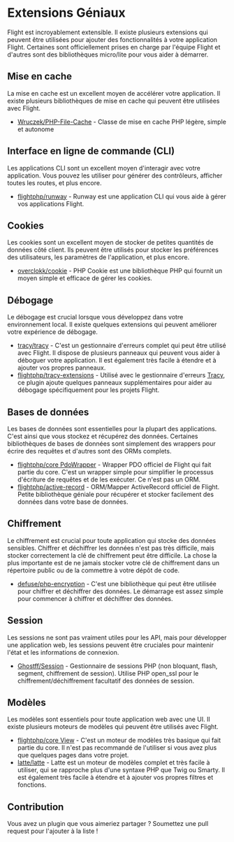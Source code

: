# Extensions Géniaux

Flight est incroyablement extensible. Il existe plusieurs extensions qui peuvent être utilisées pour ajouter des fonctionnalités à votre application Flight. Certaines sont officiellement prises en charge par l'équipe Flight et d'autres sont des bibliothèques micro/lite pour vous aider à démarrer.

## Mise en cache

La mise en cache est un excellent moyen de accélérer votre application. Il existe plusieurs bibliothèques de mise en cache qui peuvent être utilisées avec Flight.

- [Wruczek/PHP-File-Cache](/awesome-plugins/php-file-cache) - Classe de mise en cache PHP légère, simple et autonome

## Interface en ligne de commande (CLI)

Les applications CLI sont un excellent moyen d'interagir avec votre application. Vous pouvez les utiliser pour générer des contrôleurs, afficher toutes les routes, et plus encore.

- [flightphp/runway](/awesome-plugins/runway) - Runway est une application CLI qui vous aide à gérer vos applications Flight.

## Cookies

Les cookies sont un excellent moyen de stocker de petites quantités de données côté client. Ils peuvent être utilisés pour stocker les préférences des utilisateurs, les paramètres de l'application, et plus encore.

- [overclokk/cookie](/awesome-plugins/php-cookie) - PHP Cookie est une bibliothèque PHP qui fournit un moyen simple et efficace de gérer les cookies.

## Débogage

Le débogage est crucial lorsque vous développez dans votre environnement local. Il existe quelques extensions qui peuvent améliorer votre expérience de débogage.

- [tracy/tracy](/awesome-plugins/tracy) - C'est un gestionnaire d'erreurs complet qui peut être utilisé avec Flight. Il dispose de plusieurs panneaux qui peuvent vous aider à déboguer votre application. Il est également très facile à étendre et à ajouter vos propres panneaux.
- [flightphp/tracy-extensions](/awesome-plugins/tracy-extensions) - Utilisé avec le gestionnaire d'erreurs [Tracy](/awesome-plugins/tracy), ce plugin ajoute quelques panneaux supplémentaires pour aider au débogage spécifiquement pour les projets Flight.

## Bases de données

Les bases de données sont essentielles pour la plupart des applications. C'est ainsi que vous stockez et récupérez des données. Certaines bibliothèques de bases de données sont simplement des wrappers pour écrire des requêtes et d'autres sont des ORMs complets.

- [flightphp/core PdoWrapper](/awesome-plugins/pdo-wrapper) - Wrapper PDO officiel de Flight qui fait partie du core. C'est un wrapper simple pour simplifier le processus d'écriture de requêtes et de les exécuter. Ce n'est pas un ORM.
- [flightphp/active-record](/awesome-plugins/active-record) - ORM/Mapper ActiveRecord officiel de Flight. Petite bibliothèque géniale pour récupérer et stocker facilement des données dans votre base de données.

## Chiffrement

Le chiffrement est crucial pour toute application qui stocke des données sensibles. Chiffrer et déchiffrer les données n'est pas très difficile, mais stocker correctement la clé de chiffrement peut être difficile. La chose la plus importante est de ne jamais stocker votre clé de chiffrement dans un répertoire public ou de la commettre à votre dépôt de code.

- [defuse/php-encryption](/awesome-plugins/php-encryption) - C'est une bibliothèque qui peut être utilisée pour chiffrer et déchiffrer des données. Le démarrage est assez simple pour commencer à chiffrer et déchiffrer des données.

## Session

Les sessions ne sont pas vraiment utiles pour les API, mais pour développer une application web, les sessions peuvent être cruciales pour maintenir l'état et les informations de connexion.

- [Ghostff/Session](/awesome-plugins/session) - Gestionnaire de sessions PHP (non bloquant, flash, segment, chiffrement de session). Utilise PHP open_ssl pour le chiffrement/déchiffrement facultatif des données de session.

## Modèles

Les modèles sont essentiels pour toute application web avec une UI. Il existe plusieurs moteurs de modèles qui peuvent être utilisés avec Flight.

- [flightphp/core View](/learn#views) - C'est un moteur de modèles très basique qui fait partie du core. Il n'est pas recommandé de l'utiliser si vous avez plus que quelques pages dans votre projet.
- [latte/latte](/awesome-plugins/latte) - Latte est un moteur de modèles complet et très facile à utiliser, qui se rapproche plus d'une syntaxe PHP que Twig ou Smarty. Il est également très facile à étendre et à ajouter vos propres filtres et fonctions.

## Contribution

Vous avez un plugin que vous aimeriez partager ? Soumettez une pull request pour l'ajouter à la liste !